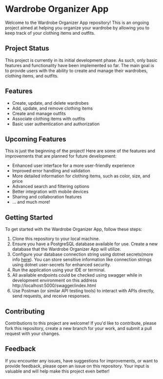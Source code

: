 # Wardrobe Organizer App

Welcome to the Wardrobe Organizer App repository! This is an ongoing project aimed at helping you organize your wardrobe by allowing you to keep track of your clothing items and outfits.

## Project Status

This project is currently in its initial development phase. As such, only basic features and functionality have been implemented so far. The main goal is to provide users with the ability to create and manage their wardrobes, clothing items, and outfits.

## Features

- Create, update, and delete wardrobes
- Add, update, and remove clothing items
- Create and manage outfits
- Associate clothing items with outfits
- Basic user authentication and authorization

## Upcoming Features

This is just the beginning of the project! Here are some of the features and improvements that are planned for future development:

- Enhanced user interface for a more user-friendly experience
- Improved error handling and validation
- More detailed information for clothing items, such as color, size, and price
- Advanced search and filtering options
- Better integration with mobile devices
- Sharing and collaboration features
- ... and much more!

## Getting Started

To get started with the Wardrobe Organizer App, follow these steps:

1. Clone this repository to your local machine.
2. Ensure you have a PostgreSQL database available for use. Create a new database that the Wardrobe Organizer App will utilize.
3. Configure your database connection string using dotnet secrets(more info [here](https://learn.microsoft.com/en-us/aspnet/core/security/app-secrets?view=aspnetcore-7.0&tabs=windows)). You can store sensitive information like connection strings using dotnet user-secrets for enhanced security.
4. Run the application using your IDE or terminal.
5. All available endpoints could be checked using swagger while in development environment on this address http://localhost:5000/swagger/index.html
6. Use Postman (or similar API testing tools) to interact with APIs directly, send requests, and receive responses.

## Contributing

Contributions to this project are welcome! If you'd like to contribute, please fork this repository, create a new branch for your work, and submit a pull request with your changes.

## Feedback

If you encounter any issues, have suggestions for improvements, or want to provide feedback, please open an issue on this repository. Your input is valuable and will help make this project even better!
